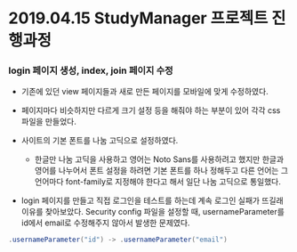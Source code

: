 # 2019.04.15 StudyManager 프로젝트 진행과정
### login 페이지 생성, index, join 페이지 수정
- 기존에 있던 view 페이지들과 새로 만든 페이지를 모바일에 맞게 수정하였다.<br>

- 페이지마다 비슷하지만 다르게 크기 설정 등을 해줘야 하는 부분이 있어 각각 css 파일을 만들었다.<br>

- 사이트의 기본 폰트를 나눔 고딕으로 설정하였다.
    * 한글만 나눔 고딕을 사용하고 영어는 Noto Sans를 사용하려고 했지만 한글과 영어를 나누어서 폰트 설정을 하려면 기본 폰트를 하나 정해두고 다른 언어는 그 언어마다 font-family로 지정해야 한다고 해서 일단 나눔 고딕으로 통일했다.<br>


- login 페이지를 만들고 직접 로그인을 테스트를 하는데 계속 로그인 실패가 뜨길래 이유를 찾아보았다. Security config 파일을 설정할 때, usernameParameter를 id에서 email로 수정해주지 않아서 발생한 문제였다.

```java
.usernameParameter("id") -> .usernameParameter("email")
```
